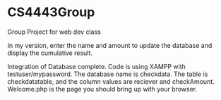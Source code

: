 # CS4443Group
Group Project for web dev class

In my version, enter the name and amount to update the database and display the cumulative result.

Integration of Database complete. Code is using XAMPP with testuser/mypassword. The database name is checkdata. The table is checkdatatable, and the column values are reciever and checkAmount. Welcome.php is the page you should bring up with your browser.
